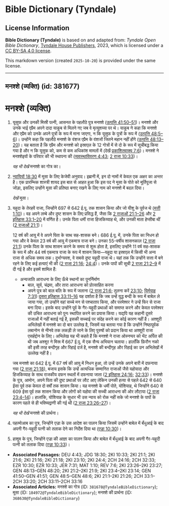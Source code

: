 # Bible Dictionary (Tyndale)

## License Information

**Bible Dictionary (Tyndale)** is based on and adapted from: _Tyndale Open Bible Dictionary_, [Tyndale House Publishers](https://tyndaleopenresources.com/), 2023, which is licensed under a [CC BY-SA 4.0 license](https://creativecommons.org/licenses/by-sa/4.0/legalcode.en).

This markdown version (created `2025-10-20`) is provided under the same license.



--------------------------------

## मनश्शे (व्यक्ति) (id: 381677)

मनश्शे (व्यक्ति)
================

1. यूसुफ और उनकी मिस्री पत्नी, आसनत के पहलौठे पुत्र मनश्शे ([उत्पत्ति 41:50–51](https://ref.ly/Gen41:50-Gen41:51))। मनश्शे और उनके भाई एप्रैम अपने दादा याकूब से मिलने गए जब वे मृत्युशय्या पर थे। याकूब ने कहा कि मनश्शे और एप्रैम को उनके अपने पुत्रों के रूप में माना जाएगा, न कि यूसुफ के पुत्रों के रूप में ([उत्पत्ति 48:5–6](https://ref.ly/Gen48:5-Gen48:6))। उन्होंने कहा कि पहलौठे मनश्शे के वंशज एप्रैम के वंशजों जितने महान नहीं होंगे ([उत्पत्ति 48:13–20](https://ref.ly/Gen48:13-Gen48:20))। यह बताता है कि एप्रैम और मनश्शे को इस्राएल के 12 गोत्रों में से दो के रूप में सूचीबद्ध किया गया है और न कि यूसुफ को, कम से कम अधिकांश मामलों में (देखें [प्रकाशितवाक्य 7:6](https://ref.ly/Rev7:6))। मनश्शे ने मनश्शेइयों के परिवार की भी स्थापना की ([व्यवस्थाविवरण 4:43](https://ref.ly/Deut4:43); [2 राजा 10:33](https://ref.ly/2Kgs10:33))।

    *यह भी देखें* मनश्शे का गोत्र का।

2. [न्यायियों 18:30](https://ref.ly/Judg18:30) में मूसा के लिए केजेवी अनुवाद। इब्रानी में, इन दो नामों में केवल एक अक्षर का अन्तर है। एक प्रारम्भिक शास्त्री शायद इस बात से आहत हुआ कि इस पद ने मूसा के पोते को मूर्तिपूजा से जोड़ा, इसलिए उन्होंने मूसा की प्रतिष्ठा बनाए रखने के लिए नाम को मनश्शे में बदल दिया।

    *देखें* मूसा।

3. यहूदा के तेरहवें राजा, जिन्होंने 697 से 642 ई.पू. तक शासन किया और जो यीशु के पूर्वज थे ([मत्ती 1:10](https://ref.ly/Matt1:10))। वह अपने लम्बे और दुष्ट शासन के लिए प्रसिद्ध हैं, जैसा कि [2 राजाओं 21:1–26](https://ref.ly/2Kgs21:1-2Kgs21:26) और [2 इतिहास 33:1–20](https://ref.ly/2Chr33:1-2Chr33:20) में वर्णित है। उनके पिता धर्मी राजा हिजकिय्याह थे, और उनकी माता हेप्सीबा थीं ([2 राजाओं 21:1](https://ref.ly/2Kgs21:1))।

    12 वर्ष की आयु में वे अपने पिता के साथ सह\-शासक बने। 686 ई.पू. में, उनके पिता का निधन हो गया और वे केवल 23 वर्ष की आयु में एकमात्र राजा बने। उनका 55\-वर्षीय शासनकाल ([2 राजा 21:1](https://ref.ly/2Kgs21:1)) उनके पिता के साथ शासन करने के समय से शुरू होता है, इसलिए उन्होंने 11 वर्ष सह\-शासक के रूप में और 44 वर्ष एकमात्र राजा के रूप में शासन किया—यहूदा या इस्राएल में किसी भी अन्य राजा से अधिक समय तक। दुर्भाग्यवश, वे सबसे दुष्ट यहूदी राजा थे। यहां तक ​​कि उन्होंने सत्ता में बने रहने के लिए कई हत्याएं भी की ([2 राजा 21:16](https://ref.ly/2Kgs21:16); [24:4](https://ref.ly/2Kgs24:4))। उनके पापों की सूची [2 राजा 21:2–9](https://ref.ly/2Kgs21:2-2Kgs21:9) में दी गई है और इसमें शामिल हैं:

    * अन्यजाति आराधना के लिए ऊँचे स्थानों का पुनर्निर्माण
        * बाल, सूर्य, चंद्रमा, और तारा आराधना को प्रोत्साहित करना
        * अपने पुत्र को बाल बलि के रूप में जलाना ([2 राजा 21:6](https://ref.ly/2Kgs21:6); तुलना करें [23:10](https://ref.ly/2Kgs23:10); [यिर्मयाह 7:31](https://ref.ly/Jer7:31))
        [दूसरा इतिहास 33:11–16](https://ref.ly/2Chr33:11-2Chr33:16) यह दर्शाता है कि जब उन्हें युद्ध बन्दी के रूप में बाबेल ले जाया गया, तो उन्होंने वहां सच्चे मन से पश्चाताप किया, और परमेश्वर ने उन्हें फिर से राजा बना दिया। इसके बाद उन्होंने पूर्व के गैर\-यहूदी प्रथाओं को समाप्त करने और केवल परमेश्वर की उचित आराधना को पुनः स्थापित करने का प्रयास किया। यद्यपि यह कहानी दूसरे राजाओं में नहीं बताई गई है, इसकी सच्चाई पर संदेह करने का कोई कारण नहीं है। अश्शूरी अभिलेखों में मनश्शे का दो बार उल्लेख है, जिसमें यह बताया गया है कि उन्होंने निष्ठापूर्वक लबानोन से नीनवे तक लकड़ी ले जाने के लिए पुरुषों को प्रदान किया था अश्शूरी राजा एसर्हद्दोन के लिए। अभिलेख यह भी कहते हैं कि मनश्शे ने राजा ओस्‍नप्पर को भेंट अर्पित की थी जब अश्शूर ने मिस्र में 667 ई.पू. में एक सैन्य अभियान चलाया। हालाँकि फ़िरौन नको की इसी तरह बन्दीगृह और रिहाई दर्ज है, मनश्शे की बन्दीगृह और रिहाई का उन अभिलेखों में उल्लेख नहीं है।

    जब मनश्शे का 642 ई.पू. में 67 वर्ष की आयु में निधन हुआ, तो उन्हें उनके अपने बारी में दफनाया गया ([2 राजा 21:18](https://ref.ly/2Kgs21:18)), बजाय इसके कि उन्हें अत्यधिक सम्मानित राजाओं जैसे यहोयादा और हिजकिय्याह के साथ राजकीय दफन स्थलों में दफनाया जाता ([2 इतिहास 24:16](https://ref.ly/2Chr24:16); [32:33](https://ref.ly/2Chr32:33))। मनश्शे के पुत्र, आमोन, अपने पिता की दुष्ट प्रथाओं पर लौट आए लेकिन उनकी हत्या से पहले 642 से 640 ईसा पूर्व तक केवल दो वर्षों तक शासन किया। यह मनश्शे के धर्मी पोते, योशियाह, थे जिन्होंने 640 से 609 ईसा पूर्व तक शासन किया और लोगों को यहोवा की सच्ची आराधना की ओर लौटाया ([2 राजा 23:4–14](https://ref.ly/2Kgs23:4-2Kgs23:14))। हालांकि, योशियाह के सुधार भी उस न्याय को रोक नहीं सके जो मनश्शे के पापों के कारण पहले से ही भविष्यद्वाणी की गई थी ([2 राजा 23:26–27](https://ref.ly/2Kgs23:26-2Kgs23:27))।

    *यह भी देखें* मनश्शे की प्रार्थना।

4. पहत्मोआब का पुत्र, जिन्होंने एज्रा के उस आदेश का पालन किया जिसमें उन्होंने बाबेल में बँधुआई के बाद अपनी गैर\-यहूदी पत्नी को तलाक देने का निर्देश दिया था ([एज्रा 10:30](https://ref.ly/Ezra10:30))।
5. हाशूम के पुत्र, जिन्होंने एज्रा की आज्ञा का पालन किया और बाबेल में बँधुआई के बाद अपनी गैर\-यहूदी पत्नी को तलाक दिया ([एज्रा 10:33](https://ref.ly/Ezra10:33))।

* **Associated Passages:** DEU 4:43; JDG 18:30; 2KI 10:33; 2KI 21:1; 2KI 21:6; 2KI 21:16; 2KI 21:18; 2KI 23:10; 2KI 24:4; 2CH 24:16; 2CH 32:33; EZR 10:30; EZR 10:33; JER 7:31; MAT 1:10; REV 7:6; 2KI 23:26–2KI 23:27; GEN 48:13–GEN 48:20; 2KI 21:2–2KI 21:9; 2KI 23:4–2KI 23:14; GEN 41:50–GEN 41:51; GEN 48:5–GEN 48:6; 2KI 21:1–2KI 21:26; 2CH 33:1–2CH 33:20; 2CH 33:11–2CH 33:16
* **Associated Articles:** मनश्शे का गोत्र (ID: `381678@TyndaleBibleDictionary`); मूसा (ID: `184972@TyndaleBibleDictionary`); मनश्शे की प्रार्थना (ID: `368630@TyndaleBibleDictionary`)

